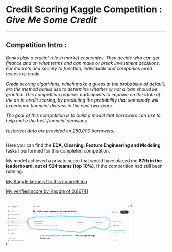 # Credit Scoring Kaggle Competition : *Give Me Some Credit*
---

## Competition Intro : 
*Banks play a crucial role in market economies. They decide who can get finance and on what terms and can make or break investment decisions. For markets and society to function, individuals and companies need access to credit.* 

*Credit scoring algorithms, which make a guess at the probability of default, are the method banks use to determine whether or not a loan should be granted. This competition requires participants to improve on the state of the art in credit scoring, by predicting the probability that somebody will experience financial distress in the next two years.*

*The goal of this competition is to build a model that borrowers can use to help make the best financial decisions.*

*Historical data are provided on 250,000 borrowers.*

---

Here you can find the **EDA, Cleaning, Feature Engineering and Modeling** tasks I performed for this completed competition.

My model achieved a private score that would have placed me **87th in the leaderboard, out of 924 teams (top 10%)**, if the competition had still been running.

[My Kaggle kernels for this competition](https://www.kaggle.com/jamesngoa/code)


[My verified score by Kaggle of 0.86741](https://www.kaggle.com/jamesngoa/credit-scoring-feature-eng-and-prediction-0-8674)

<br>
<img src="2021-05-27 (3)_LI.jpg" alt="Figure 1" style="width: 400px;"/>
<br>
!
